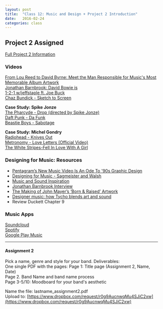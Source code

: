 ```yaml
---
layout: post
title:  "Class 12: Music and Design + Project 2 Introduction"
date:   2016-02-24
categories: class
---
```


Project 2 Assigned
---
[Full Project 2 Information](https://docs.google.com/document/d/1EuLvqW09PbJPvGQUxp2m-hIiOo2HMpGw-B14o7rj-gY/edit?usp=sharing)

### Videos
[From Lou Reed to David Byrne: Meet the Man Responsible for Music's Most Memorable Album Artwork](https://www.youtube.com/watch?v=seu6zMRUbgo)  
[Jonathan Barnbrook: David Bowie is](https://vimeo.com/62172393)  
[1-2-1 w/jeffstaple ft. Joe Buck](https://vimeo.com/81334674)  
[Chaz Bundick - Sketch to Screen](http://www.itsnicethat.com/articles/chaz-bundick-2)  


**Case Study: Spike Jonze**  
[The Pharcyde - Drop (directed by Spike Jonze)](https://www.youtube.com/watch?v=BKiwYoNvXrk)  
[Daft Punk - Da Funk](https://www.youtube.com/watch?v=mmi60Bd4jSs)  
[Beastie Boys - Sabotage](https://www.youtube.com/watch?v=z5rRZdiu1UE)  


**Case Study: Michel Gondry**  
[Radiohead - Knives Out](https://www.youtube.com/watch?v=2Lpw3yMCWro)  
[Metronomy - Love Letters (Official Video)](https://www.youtube.com/watch?v=riEBi8BJ9Tw)  
[The White Stripes-Fell In Love With A Girl](https://www.youtube.com/watch?v=fTH71AAxXmM)  



### Designing for Music: Resources
* [Pentagram’s New Music Video Is An Ode To '90s Graphic Design](http://www.fastcodesign.com/3051400/pentagrams-new-music-video-is-an-ode-to-90s-graphic-design)  
* [Designing for Music - Sagmeister and Walsh](http://www.sagmeisterwalsh.com/answers/category/designing-for-music/)  
* [Music and Sound Inspiration](http://www.awwwards.com/websites/music-sound/)  
* [Jonathan Barnbrook Interview](https://www.youtube.com/watch?v=t6hFpSbfN-U)  
* [The Making of John Mayer’s ‘Born & Raised’ Artwork](https://vimeo.com/60647216)  
* [Designer music: how Tycho blends art and sound](http://www.theverge.com/2014/2/25/5419816/tycho-interview)  
* Review Duckett Chapter 9


### Music Apps
[Soundcloud](https://soundcloud.com/stream)  
[Spotify](https://www.spotify.com/us/)  
[Google Play Music](https://play.google.com/music)



---

#### Assignment 2
Pick a name, genre and style for your band.
Deliverables:  
One single PDF with the pages:
Page 1: Title page (Assignment 2, Name, Date)   
Page 2. Band Name and band name process  
Page 3-5/10: Moodboard for your band's aesthetic  

Name the file: lastname_assignment2.pdf  
Upload to: [https://www.dropbox.com/request/r0g9AucnwqMu4SJiC2xw](https://www.dropbox.com/request/r0g9AucnwqMu4SJiC2xw)
